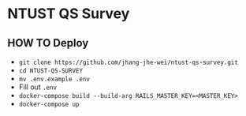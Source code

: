 # NTUST QS Survey
## HOW TO Deploy
- `git clone https://github.com/jhang-jhe-wei/ntust-qs-survey.git`
- `cd NTUST-QS-SURVEY`
- `mv .env.example .env`
- Fill out `.env`
- `docker-compose build --build-arg RAILS_MASTER_KEY=<MASTER_KEY>`
- `docker-compose up`
